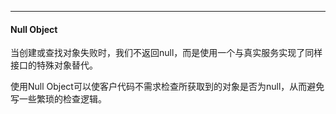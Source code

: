 
---

#### Null Object

当创建或查找对象失败时，我们不返回null，而是使用一个与真实服务实现了同样接口的特殊对象替代。

使用Null Object可以使客户代码不需求检查所获取到的对象是否为null，从而避免写一些繁琐的检查逻辑。

